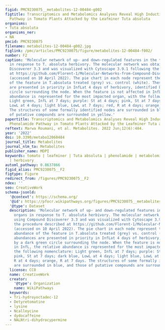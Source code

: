 ```yaml
---
figid: PMC9230075__metabolites-12-00484-g002
figtitle: Transcriptomics and Metabolomics Analyses Reveal High Induction of the Phenolamide
  Pathway in Tomato Plants Attacked by the Leafminer Tuta absoluta
organisms:
- Tuta absoluta
organisms_ner:
- NA
pmcid: PMC9230075
filename: metabolites-12-00484-g002.jpg
figlink: /pmc/articles/PMC9230075/figure/metabolites-12-00484-f002/
number: F2
caption: 'Molecular network of up- and down-regulated features in the tomato organs
  in response to T. absoluta herbivory. The molecular network was obtained using Compound
  Discoverer 3.3 and was visualized with Cytoscape 3.9.1 following the procedure described
  at https://github.com/Florent-1/Molecular-Networks-from-Compound-Discoverer-to-Cytoscape
  (accessed on 10 April 2022). The pie chart in each node represent the relative abundance
  of the feature in T.absoluta treated (grey) vs. control (white). These abundances
  are presented in priority in InfLat 4 days of herbivory, identified by a dark green
  circle surrounding the node. When the feature is not affected in InfL, the relative
  abundance is represented for the most impacted organ, with the following nomenclature:
  Light green, InfL at 7 days; purple: St at 4 days; pink, St at 7 days; dark blue,
  LowL at 4 days; light blue, LowL at 7 days; red, R at 4 days; orange, R at 7 days.
  The structures of some formally identified nodes are surrounded in blue, and those
  of putative compounds are surrounded in yellow.'
papertitle: Transcriptomics and Metabolomics Analyses Reveal High Induction of the
  Phenolamide Pathway in Tomato Plants Attacked by the Leafminer Tuta absoluta.
reftext: Marwa Roumani, et al. Metabolites. 2022 Jun;12(6):484.
year: '2022'
doi: 10.3390/metabo12060484
journal_title: Metabolites
journal_nlm_ta: Metabolites
publisher_name: MDPI
keywords: tomato | leafminer | Tuta absoluta | phenolamide | metabolomics | transcriptomics
  | herbivory
automl_pathway: 0.8637866
figid_alias: PMC9230075__F2
figtype: Figure
redirect_from: /figures/PMC9230075__F2
ndex: ''
seo: CreativeWork
schema-jsonld:
  '@context': https://schema.org/
  '@id': https://pfocr.wikipathways.org/figures/PMC9230075__metabolites-12-00484-g002.html
  '@type': Dataset
  description: 'Molecular network of up- and down-regulated features in the tomato
    organs in response to T. absoluta herbivory. The molecular network was obtained
    using Compound Discoverer 3.3 and was visualized with Cytoscape 3.9.1 following
    the procedure described at https://github.com/Florent-1/Molecular-Networks-from-Compound-Discoverer-to-Cytoscape
    (accessed on 10 April 2022). The pie chart in each node represent the relative
    abundance of the feature in T.absoluta treated (grey) vs. control (white). These
    abundances are presented in priority in InfLat 4 days of herbivory, identified
    by a dark green circle surrounding the node. When the feature is not affected
    in InfL, the relative abundance is represented for the most impacted organ, with
    the following nomenclature: Light green, InfL at 7 days; purple: St at 4 days;
    pink, St at 7 days; dark blue, LowL at 4 days; light blue, LowL at 7 days; red,
    R at 4 days; orange, R at 7 days. The structures of some formally identified nodes
    are surrounded in blue, and those of putative compounds are surrounded in yellow.'
  license: CC0
  name: CreativeWork
  creator:
    '@type': Organization
    name: WikiPathways
  keywords:
  - Tri-hydroyoctadec-12
  - Detyretomatine
  - lysine
  - Ncalleycine
  - dydocaffeine
  - NALNtri-dihydrocypermine
---
```


